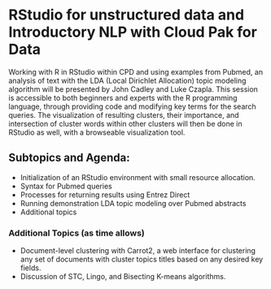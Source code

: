 # RStudio for unstructured data and Introductory NLP with Cloud Pak for Data

Working with R in RStudio within CPD and using examples from Pubmed, an analysis of text with the LDA (Local Dirichlet Allocation) topic modeling algorithm will be presented by John Cadley and Luke Czapla.  This session is accessible to both beginners and experts with the R programming language, through providing code and modifying key terms for the search queries.  The visualization of resulting clusters, their importance, and intersection of cluster words within other clusters will then be done in RStudio as well, with a browseable visualization tool.

## Subtopics and Agenda:

- Initialization of an RStudio environment with small resource allocation.
- Syntax for Pubmed queries
- Processes for returning results using Entrez Direct
- Running demonstration LDA topic modeling over Pubmed abstracts
- Additional topics

### Additional Topics (as time allows)

- Document-level clustering with Carrot2, a web interface for clustering any set of documents with cluster topics titles based on any desired key fields.
- Discussion of STC, Lingo, and Bisecting K-means algorithms.

